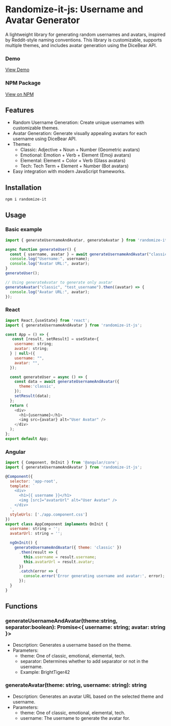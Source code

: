 # Randomize-it-js: Username and Avatar Generator
A lightweight library for generating random usernames and avatars, inspired by Reddit-style naming conventions. This library is customizable, supports multiple themes, and includes avatar generation using the DiceBear API.

### Demo
<a href="https://randomize-it.vercel.app/" target="_blank">View Demo</a>

### NPM Package
<a href="https://www.npmjs.com/package/randomize-it-js" target="_blank">View on NPM</a>

## Features
- Random Username Generation: Create unique usernames with customizable themes.
- Avatar Generation: Generate visually appealing avatars for each username using DiceBear API.
- Themes:
  - Classic: Adjective + Noun + Number (Geometric avatars)
  - Emotional: Emotion + Verb + Element (Emoji avatars)
  - Elemental: Element + Color + Verb (Glass avatars)
  - Tech: Tech Term + Element + Number (Bot avatars)
- Easy integration with modern JavaScript frameworks.

## Installation
```
npm i randomize-it
```

## Usage
### Basic example
```javascript
import { generateUsernameAndAvatar, generateAvatar } from 'randomize-it-js';

async function generateUser() {
  const { username, avatar } = await generateUsernameAndAvatar("classic");
  console.log("Username:", username);
  console.log("Avatar URL:", avatar);
}
generateUser();

// Using generateAvatar to generate only avatar
generateAvatar("classic", "test_username").then((avatar) => {
  console.log("Avatar URL:", avatar);
});

```

### React
```javascript
import React,{useState} from 'react';
import { generateUsernameAndAvatar } from 'randomize-it-js';

const App = () => {
   const [result, setResult] = useState<{
    username: string;
    avatar: string;
  } | null>({
    username: "",
    avatar: "",
  });

  const generateUser = async () => {
    const data = await generateUsernameAndAvatar({
      theme:'classic',
    });
    setResult(data);
  };
  return (
    <div>
      <h1>{username}</h1>
      <img src={avatar} alt="User Avatar" />
    </div>
  );
};
export default App;

```

### Angular
```javascript
import { Component, OnInit } from '@angular/core';
import { generateUsernameAndAvatar } from 'randomize-it-js';

@Component({
  selector: 'app-root',
  template: `
    <div>
      <h1>{{ username }}</h1>
      <img [src]="avatarUrl" alt="User Avatar" />
    </div>
  `,
  styleUrls: ['./app.component.css']
})
export class AppComponent implements OnInit {
  username: string = '';
  avatarUrl: string = '';

  ngOnInit() {
    generateUsernameAndAvatar({ theme: 'classic' }) 
      .then(result => {
        this.username = result.username;
        this.avatarUrl = result.avatar;
      })
      .catch(error => {
        console.error('Error generating username and avatar:', error);
      });
  }
}

```

## Functions
### generateUsernameAndAvatar(theme:string, separator:boolean): Promise<{ username: string; avatar: string }>
- Description: Generates a username based on the theme.
- Parameters:
  - theme: One of classic, emotional, elemental, tech.
  - separator: Determines whether to add separator or not in the username.
  - Example: BrightTiger42
### generateAvatar(theme: string, username: string): string
- Description: Generates an avatar URL based on the selected theme and username.
- Parameters:
  - theme: One of classic, emotional, elemental, tech.
  - username: The username to generate the avatar for.                                                                             
